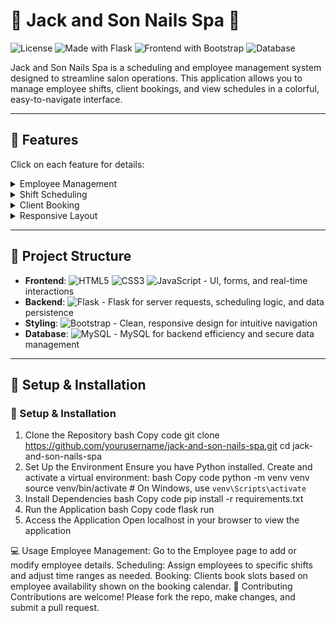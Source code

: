 # 🌸 Jack and Son Nails Spa 🌸

![License](https://img.shields.io/badge/license-MIT-blue)
![Made with Flask](https://img.shields.io/badge/Backend-Flask-blue)
![Frontend with Bootstrap](https://img.shields.io/badge/Frontend-Bootstrap-orange)
![Database](https://img.shields.io/badge/Database-MySQL-green)

Jack and Son Nails Spa is a scheduling and employee management system designed to streamline salon operations. This application allows you to manage employee shifts, client bookings, and view schedules in a colorful, easy-to-navigate interface.

---

## 🚀 Features

Click on each feature for details:

<details>
  <summary>Employee Management</summary>
  - Quickly add, modify, and remove employee records, storing essential details and availability.
</details>

<details>
  <summary>Shift Scheduling</summary>
  - Assign shifts with unique color codes, ensuring clear visibility of availability.
</details>

<details>
  <summary>Client Booking</summary>
  - Clients can easily book based on available slots, enhancing appointment management.
</details>

<details>
  <summary>Responsive Layout</summary>
  - Fully responsive, ensuring seamless experience on mobile, tablet, and desktop.
</details>

---

## 📂 Project Structure

- **Frontend**: ![HTML5](https://img.icons8.com/color/48/000000/html-5.png) ![CSS3](https://img.icons8.com/color/48/000000/css3.png) ![JavaScript](https://img.icons8.com/color/48/000000/javascript.png) - UI, forms, and real-time interactions
- **Backend**: ![Flask](https://img.icons8.com/ios-filled/48/000000/flask.png) - Flask for server requests, scheduling logic, and data persistence
- **Styling**: ![Bootstrap](https://img.icons8.com/color/48/000000/bootstrap.png) - Clean, responsive design for intuitive navigation
- **Database**: ![MySQL](https://img.icons8.com/color/48/000000/mysql-logo.png) - MySQL for backend efficiency and secure data management

---

## 🔧 Setup & Installation

### 🔧 Setup & Installation
1. Clone the Repository
bash
Copy code
git clone https://github.com/yourusername/jack-and-son-nails-spa.git
cd jack-and-son-nails-spa
2. Set Up the Environment
Ensure you have Python installed.
Create and activate a virtual environment:
bash
Copy code
python -m venv venv
source venv/bin/activate  # On Windows, use `venv\Scripts\activate`
3. Install Dependencies
bash
Copy code
pip install -r requirements.txt
4. Run the Application
bash
Copy code
flask run
5. Access the Application
Open localhost in your browser to view the application

💻 Usage
Employee Management: Go to the Employee page to add or modify employee details.
Scheduling: Assign employees to specific shifts and adjust time ranges as needed.
Booking: Clients book slots based on employee availability shown on the booking calendar.
🤝 Contributing
Contributions are welcome! Please fork the repo, make changes, and submit a pull request.

